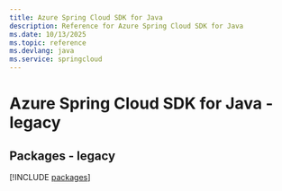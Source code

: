 ```yaml
---
title: Azure Spring Cloud SDK for Java
description: Reference for Azure Spring Cloud SDK for Java
ms.date: 10/13/2025
ms.topic: reference
ms.devlang: java
ms.service: springcloud
---
```

# Azure Spring Cloud SDK for Java - legacy
## Packages - legacy
[!INCLUDE [packages](spring-cloud-index.md)]